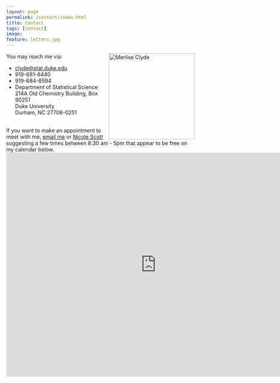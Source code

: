 ```yaml
---
layout: page
permalink: /contact/index.html
title: Contact
tags: [contact]
image: 
feature: letters.jpg
---
```


You may reach me via: <img src="{{ site.baseurl
}}/assets/clyde-crayon.jpg" title="Merlise Clyde" style="float: right;
width:230px;">

<ul class="fa-ul">
  <li><i class="fa-li fa fa fa-envelope"></i><a href="mailto:clyde@stat.duke.edu">clyde@stat.duke.edu</a></li>
  <li><i class="fa-li fa fa fa-phone"></i>919-681-8440</li>
  <li><i class="fa-li fa fa fa-fax"></i>919-684-8594</li>
  <li><i class="fa-li fa fa fa-university"></i>Department of Statistical Science <br> 
214A Old Chemistry Building, Box 90251 <br>
Duke University <br>
Durham, NC 27708-0251 <br></li>
</ul>


<br>
If you want to make an appointment to meet with me, 
<a href="mailto:clyde@stat.duke.edu">email me</a> or <a
href="mailto:nicole.scott@duke.edu">Nicole Scott</a> suggesting a few times 
between 8:30 am - 5pm that appear to be free on my calendar below.
<br>

<iframe
src="https://calendar.google.com/calendar/embed?src=merlise.clyde%40gmail.com&ctz=America/New_York"
style="border: 0" width="800" height="600" frameborder="0"
scrolling="no"></iframe>
